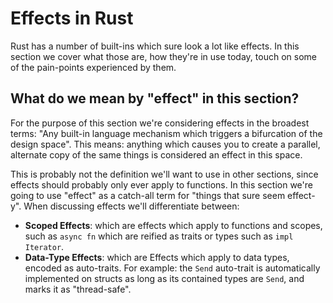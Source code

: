# Effects in Rust

Rust has a number of built-ins which sure look a lot like effects. In this
section we cover what those are, how they're in use today, touch on some of the
pain-points experienced by them.

## What do we mean by "effect" in this section?

For the purpose of this section we're considering effects in the broadest terms:
"Any built-in language mechanism which triggers a bifurcation of the design
space". This means: anything which causes you to create a parallel, alternate
copy of the same things is considered an effect in this space.

This is probably not the definition we'll want to use in other sections, since
effects should probably only ever apply to functions. In this section we're
going to use "effect" as a catch-all term for "things that sure seem effect-y".
When discussing effects we'll differentiate between:

- **Scoped Effects**: which are effects which apply to functions and scopes, such
   as `async fn` which are reified as traits or types such as `impl Iterator`.
- **Data-Type Effects**: which are Effects which apply to data types, encoded as
  auto-traits. For example: the `Send` auto-trait is automatically implemented on structs
  as long as its contained types are `Send`, and marks it as "thread-safe".
